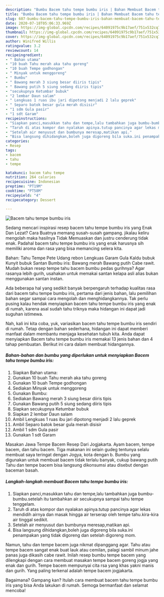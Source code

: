 ```yaml
---
description: "Bumbu Bacem tahu tempe bumbu iris | Bahan Membuat Bacem tahu tempe bumbu iris Yang Enak Banget"
title: "Bumbu Bacem tahu tempe bumbu iris | Bahan Membuat Bacem tahu tempe bumbu iris Yang Enak Banget"
slug: 607-bumbu-bacem-tahu-tempe-bumbu-iris-bahan-membuat-bacem-tahu-tempe-bumbu-iris-yang-enak-banget
date: 2020-07-18T05:06:33.969Z
image: https://img-global.cpcdn.com/recipes/64091975c9b17aef/751x532cq70/bacem-tahu-tempe-bumbu-iris-foto-resep-utama.jpg
thumbnail: https://img-global.cpcdn.com/recipes/64091975c9b17aef/751x532cq70/bacem-tahu-tempe-bumbu-iris-foto-resep-utama.jpg
cover: https://img-global.cpcdn.com/recipes/64091975c9b17aef/751x532cq70/bacem-tahu-tempe-bumbu-iris-foto-resep-utama.jpg
author: Winifred Willis
ratingvalue: 3.2
reviewcount: 14
recipeingredient:
- " Bahan utama"
- "10 buah Tahu merah aka tahu goreng"
- "10 buah Tempe godhongan"
- " Minyak untuk menggoreng"
- " Bumbu"
- " Bawang merah 3 siung besar diiris tipis"
- " Bawang putih 5 siung sedang diiris tipis"
- "secukupnya Ketumbar bubuk"
- "2 lembar Daun salam"
- " Lengkuas 1 ruas ibu jari dipotong menjadi 2 lalu geprek"
- " Separo batok besar gula merah disisir"
- "1 sdm Gula pasir"
- "1 sdt Garam"
recipeinstructions:
- "Siapkan panci,masukkan tahu dan tempe,lalu tambahkan juga bumbu-bumbu.setelah itu tambahkan air secukupnya sampai tahu tempe tenggelam."
- "Taruh di atas kompor dan nyalakan apinya.tutup pancinya agar lekas mendidih airnya dan masak hingga air terserap oleh tempe tahu.kira-kira air tinggal sedikit."
- "Setelah air menyusut dan bumbunya meresap,matikan api."
- "Bisa langsung dihidangkan,boleh juga digoreng bila suka.ini penampakan yang tidak digoreng dan setelah digoreng mom."
categories:
- Resep
tags:
- bacem
- tahu
- tempe

katakunci: bacem tahu tempe 
nutrition: 264 calories
recipecuisine: Indonesian
preptime: "PT19M"
cooktime: "PT58M"
recipeyield: "4"
recipecategory: Dessert

---
```



![Bacem tahu tempe bumbu iris](https://img-global.cpcdn.com/recipes/64091975c9b17aef/751x532cq70/bacem-tahu-tempe-bumbu-iris-foto-resep-utama.jpg)

Sedang mencari inspirasi resep bacem tahu tempe bumbu iris yang Enak Dan Lezat? Cara Buatnya memang susah-susah gampang. jikalau keliru mengolah maka hasilnya Tidak Memuaskan dan justru cenderung tidak enak. Padahal bacem tahu tempe bumbu iris yang enak harusnya sih memiliki aroma dan rasa yang bisa memancing selera kita.

Bahan: Tahu Tempe Pete Udang rebon Lengkuas Garam Gula Kaldu bubuk Kunyit bubuk Santan Bumbu iris: Bawang merah Bawang putih Cabe rawit. Mudah bukan resep tempe tahu bacem bumbu pedas gurihnya? Agar rasanya lebih gurih, usahakan untuk memakai santan kelapa asli alias bukan menggunakan santan instan.

Ada beberapa hal yang sedikit banyak berpengaruh terhadap kualitas rasa dari bacem tahu tempe bumbu iris, pertama dari jenis bahan, lalu pemilihan bahan segar sampai cara mengolah dan menghidangkannya. Tak perlu pusing kalau hendak menyiapkan bacem tahu tempe bumbu iris yang enak di rumah, karena asal sudah tahu triknya maka hidangan ini dapat jadi suguhan istimewa.


Nah, kali ini kita coba, yuk, variasikan bacem tahu tempe bumbu iris sendiri di rumah. Tetap dengan bahan sederhana, hidangan ini dapat memberi manfaat dalam membantu menjaga kesehatan tubuh kita. Anda dapat menyiapkan Bacem tahu tempe bumbu iris memakai 13 jenis bahan dan 4 tahap pembuatan. Berikut ini cara dalam membuat hidangannya.

<!--inarticleads1-->

##### Bahan-bahan dan bumbu yang diperlukan untuk menyiapkan Bacem tahu tempe bumbu iris:

1. Siapkan  Bahan utama:
1. Gunakan 10 buah Tahu merah aka tahu goreng
1. Gunakan 10 buah Tempe godhongan
1. Sediakan  Minyak untuk menggoreng
1. Gunakan  Bumbu:
1. Sediakan  Bawang merah 3 siung besar diiris tipis
1. Gunakan  Bawang putih 5 siung sedang diiris tipis
1. Siapkan secukupnya Ketumbar bubuk
1. Siapkan 2 lembar Daun salam
1. Ambil  Lengkuas 1 ruas ibu jari dipotong menjadi 2 lalu geprek
1. Ambil  Separo batok besar gula merah disisir
1. Ambil 1 sdm Gula pasir
1. Gunakan 1 sdt Garam


Masakan Jawa Tempe Bacem Resep Dari Jogjakarta. Ayam bacem, tempe bacem, dan tahu bacem. Tiga makanan ini selain gudeg tentunya selalu membuat saya teringat dengan Jogya, kota dengan b. Bumbu yang digunakan untuk membuat bacem tidak terlalu banyak, cukup bawang putih Tahu dan tempe bacem bisa langsung dikonsumsi atau disebut dengan baceman basah. 

<!--inarticleads2-->

##### Langkah-langkah membuat Bacem tahu tempe bumbu iris:

1. Siapkan panci,masukkan tahu dan tempe,lalu tambahkan juga bumbu-bumbu.setelah itu tambahkan air secukupnya sampai tahu tempe tenggelam.
1. Taruh di atas kompor dan nyalakan apinya.tutup pancinya agar lekas mendidih airnya dan masak hingga air terserap oleh tempe tahu.kira-kira air tinggal sedikit.
1. Setelah air menyusut dan bumbunya meresap,matikan api.
1. Bisa langsung dihidangkan,boleh juga digoreng bila suka.ini penampakan yang tidak digoreng dan setelah digoreng mom.


Namun, tahu dan tempe bacem juga nikmat dipanggang agar. Tahu atau tempe bacem sangat enak buat lauk atau cemilan, palagi sambil minum jahe panas juga dikasih cabe rawit. Inilah resep bumbu tempe bacem yang dilengkapi dengan cara membuat masakan tempe bacem goreng jogja yang enak dan gurih. Tempe bacem mempunyai cita rsa yang khas yakni manis dan gurih. Yang paling terkenal adalah tempe bacem jogjakarta. 

Bagaimana? Gampang kan? Itulah cara membuat bacem tahu tempe bumbu iris yang bisa Anda lakukan di rumah. Semoga bermanfaat dan selamat mencoba!
